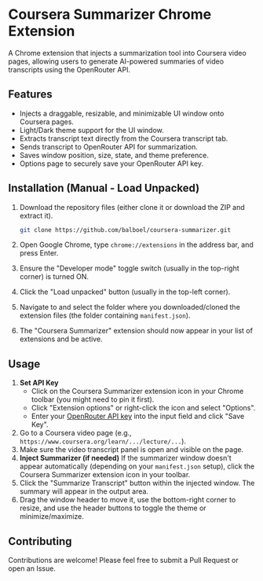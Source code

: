 # Coursera Summarizer Chrome Extension

A Chrome extension that injects a summarization tool into Coursera video pages, allowing users to generate AI-powered summaries of video transcripts using the OpenRouter API.

## Features

*   Injects a draggable, resizable, and minimizable UI window onto Coursera pages.
*   Light/Dark theme support for the UI window.
*   Extracts transcript text directly from the Coursera transcript tab.
*   Sends transcript to OpenRouter API for summarization.
*   Saves window position, size, state, and theme preference.
*   Options page to securely save your OpenRouter API key.

## Installation (Manual - Load Unpacked)

1.  Download the repository files (either clone it or download the ZIP and extract it).
    ```bash
    git clone https://github.com/balboel/coursera-summarizer.git
    ```

2.  Open Google Chrome, type `chrome://extensions` in the address bar, and press Enter.

3.  Ensure the "Developer mode" toggle switch (usually in the top-right corner) is turned ON.

4.  Click the "Load unpacked" button (usually in the top-left corner).

5.  Navigate to and select the folder where you downloaded/cloned the extension files (the folder containing `manifest.json`).

6.  The "Coursera Summarizer" extension should now appear in your list of extensions and be active.

## Usage

1.  **Set API Key**
    *   Click on the Coursera Summarizer extension icon in your Chrome toolbar (you might need to pin it first).
    *   Click "Extension options" or right-click the icon and select "Options".
    *   Enter your [OpenRouter API key](https://openrouter.ai/keys) into the input field and click "Save Key".
2.  Go to a Coursera video page (e.g., `https://www.coursera.org/learn/.../lecture/...`).
3.  Make sure the video transcript panel is open and visible on the page.
4.  **Inject Summarizer (if needed)** If the summarizer window doesn't appear automatically (depending on your `manifest.json` setup), click the Coursera Summarizer extension icon in your toolbar.
5.  Click the "Summarize Transcript" button within the injected window. The summary will appear in the output area.
6.  Drag the window header to move it, use the bottom-right corner to resize, and use the header buttons to toggle the theme or minimize/maximize.

## Contributing

Contributions are welcome! Please feel free to submit a Pull Request or open an Issue.